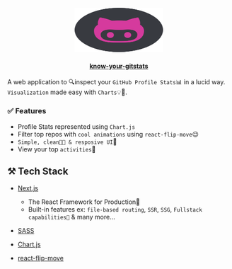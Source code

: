<p align="center">
  <img src="./public/logo.svg" alt="know-your-gitstats" width="200" height="100" />
</p>

<h4 align="center">
  <a href="https://know-your-gitstats.vercel.app">know-your-gitstats</a>
</h4>
  
A web application to 🔍inspect your ```GitHub Profile Stats```📊 in a lucid way. ```Visualization``` made easy with ```Charts```💡🚀.

### ✅ Features

- Profile Stats represented using `Chart.js`
- Filter top repos with `cool animations` using `react-flip-move`😉
- `Simple, clean💅🏻 & resposive UI`🦉
- View your top `activities`📂

## ⚒️ Tech Stack

- [Next.js](https://react-typescript-cheatsheet.netlify.app/docs/basic/setup/)

  - The React Framework for Production🚀
  - Built-in features ex: `file-based routing`, `SSR`, `SSG`, `Fullstack capabilities🤯` & many more...

- [SASS](https://sass-lang.com/documentation)
- [Chart.js](https://www.npmjs.com/package/chart.js)
- [react-flip-move](https://github.com/joshwcomeau/react-flip-move)

<!-- ### 🎬 Demo

<p align="center">
  <img src="./public/demo.gif" alt="know-your-gitstats"/>
</p> -->
